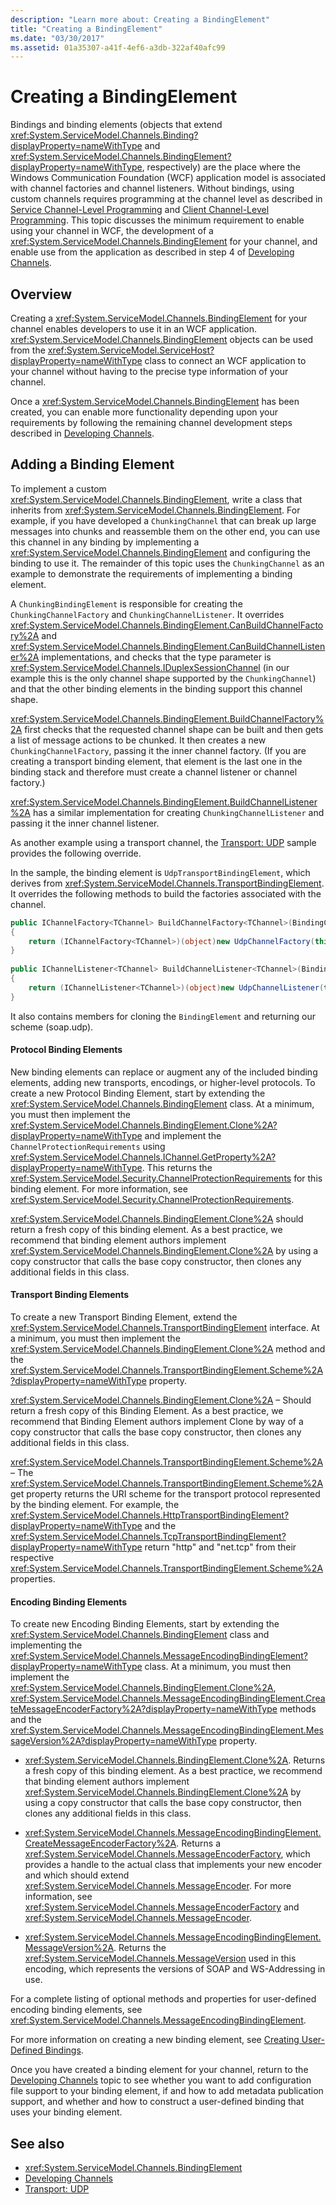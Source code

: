 ```yaml
---
description: "Learn more about: Creating a BindingElement"
title: "Creating a BindingElement"
ms.date: "03/30/2017"
ms.assetid: 01a35307-a41f-4ef6-a3db-322af40afc99
---
```

# Creating a BindingElement

Bindings and binding elements (objects that extend <xref:System.ServiceModel.Channels.Binding?displayProperty=nameWithType> and <xref:System.ServiceModel.Channels.BindingElement?displayProperty=nameWithType>, respectively) are the place where the Windows Communication Foundation (WCF) application model is associated with channel factories and channel listeners. Without bindings, using custom channels requires programming at the channel level as described in [Service Channel-Level Programming](service-channel-level-programming.md) and [Client Channel-Level Programming](client-channel-level-programming.md). This topic discusses the minimum requirement to enable using your channel in WCF, the development of a <xref:System.ServiceModel.Channels.BindingElement> for your channel, and enable use from the application as described in step 4 of [Developing Channels](developing-channels.md).  
  
## Overview  

 Creating a <xref:System.ServiceModel.Channels.BindingElement> for your channel enables developers to use it in an WCF application. <xref:System.ServiceModel.Channels.BindingElement> objects can be used from the <xref:System.ServiceModel.ServiceHost?displayProperty=nameWithType> class to connect an WCF application to your channel without having to the precise type information of your channel.  
  
 Once a <xref:System.ServiceModel.Channels.BindingElement> has been created, you can enable more functionality depending upon your requirements by following the remaining channel development steps described in [Developing Channels](developing-channels.md).  
  
## Adding a Binding Element  

 To implement a custom <xref:System.ServiceModel.Channels.BindingElement>, write a class that inherits from <xref:System.ServiceModel.Channels.BindingElement>. For example, if you have developed a `ChunkingChannel` that can break up large messages into chunks and reassemble them on the other end, you can use this channel in any binding by implementing a <xref:System.ServiceModel.Channels.BindingElement> and configuring the binding to use it. The remainder of this topic uses the `ChunkingChannel` as an example to demonstrate the requirements of implementing a binding element.  
  
 A `ChunkingBindingElement` is responsible for creating the `ChunkingChannelFactory` and `ChunkingChannelListener`. It overrides <xref:System.ServiceModel.Channels.BindingElement.CanBuildChannelFactory%2A> and <xref:System.ServiceModel.Channels.BindingElement.CanBuildChannelListener%2A> implementations, and checks that the type parameter is <xref:System.ServiceModel.Channels.IDuplexSessionChannel> (in our example this is the only channel shape supported by the `ChunkingChannel`) and that the other binding elements in the binding support this channel shape.  
  
 <xref:System.ServiceModel.Channels.BindingElement.BuildChannelFactory%2A> first checks that the requested channel shape can be built and then gets a list of message actions to be chunked. It then creates a new `ChunkingChannelFactory`, passing it the inner channel factory. (If you are creating a transport binding element, that element is the last one in the binding stack and therefore must create a channel listener or channel factory.)  
  
 <xref:System.ServiceModel.Channels.BindingElement.BuildChannelListener%2A> has a similar implementation for creating `ChunkingChannelListener` and passing it the inner channel listener.  
  
 As another example using a transport channel, the [Transport: UDP](../samples/transport-udp.md) sample provides the following override.  
  
 In the sample, the binding element is `UdpTransportBindingElement`, which derives from <xref:System.ServiceModel.Channels.TransportBindingElement>. It overrides the following methods to build the factories associated with the channel.  
  
```csharp  
public IChannelFactory<TChannel> BuildChannelFactory<TChannel>(BindingContext context)  
{  
    return (IChannelFactory<TChannel>)(object)new UdpChannelFactory(this, context);  
}  
  
public IChannelListener<TChannel> BuildChannelListener<TChannel>(BindingContext context)  
{  
    return (IChannelListener<TChannel>)(object)new UdpChannelListener(this, context);  
}  
```  
  
 It also contains members for cloning the `BindingElement` and returning our scheme (soap.udp).  
  
#### Protocol Binding Elements  

 New binding elements can replace or augment any of the included binding elements, adding new transports, encodings, or higher-level protocols. To create a new Protocol Binding Element, start by extending the <xref:System.ServiceModel.Channels.BindingElement> class. At a minimum, you must then implement the <xref:System.ServiceModel.Channels.BindingElement.Clone%2A?displayProperty=nameWithType> and implement the `ChannelProtectionRequirements` using <xref:System.ServiceModel.Channels.IChannel.GetProperty%2A?displayProperty=nameWithType>. This returns the <xref:System.ServiceModel.Security.ChannelProtectionRequirements> for this binding element.  For more information, see <xref:System.ServiceModel.Security.ChannelProtectionRequirements>.  
  
 <xref:System.ServiceModel.Channels.BindingElement.Clone%2A> should return a fresh copy of this binding element. As a best practice, we recommend that binding element authors implement <xref:System.ServiceModel.Channels.BindingElement.Clone%2A> by using a copy constructor that calls the base copy constructor, then clones any additional fields in this class.  
  
#### Transport Binding Elements  

 To create a new Transport Binding Element, extend the <xref:System.ServiceModel.Channels.TransportBindingElement> interface. At a minimum, you must then implement the <xref:System.ServiceModel.Channels.BindingElement.Clone%2A> method and the <xref:System.ServiceModel.Channels.TransportBindingElement.Scheme%2A?displayProperty=nameWithType> property.  
  
 <xref:System.ServiceModel.Channels.BindingElement.Clone%2A> – Should return a fresh copy of this Binding Element.  As a best practice, we recommend that Binding Element authors implement Clone by way of a copy constructor that calls the base copy constructor, then clones any additional fields in this class.  
  
 <xref:System.ServiceModel.Channels.TransportBindingElement.Scheme%2A> – The <xref:System.ServiceModel.Channels.TransportBindingElement.Scheme%2A> get property returns the URI scheme for the transport protocol represented by the binding element. For example, the <xref:System.ServiceModel.Channels.HttpTransportBindingElement?displayProperty=nameWithType> and the <xref:System.ServiceModel.Channels.TcpTransportBindingElement?displayProperty=nameWithType> return "http" and "net.tcp" from their respective <xref:System.ServiceModel.Channels.TransportBindingElement.Scheme%2A> properties.  
  
#### Encoding Binding Elements  

 To create new Encoding Binding Elements, start by extending the <xref:System.ServiceModel.Channels.BindingElement> class and implementing the <xref:System.ServiceModel.Channels.MessageEncodingBindingElement?displayProperty=nameWithType> class. At a minimum, you must then implement the <xref:System.ServiceModel.Channels.BindingElement.Clone%2A>, <xref:System.ServiceModel.Channels.MessageEncodingBindingElement.CreateMessageEncoderFactory%2A?displayProperty=nameWithType> methods and the <xref:System.ServiceModel.Channels.MessageEncodingBindingElement.MessageVersion%2A?displayProperty=nameWithType> property.  
  
- <xref:System.ServiceModel.Channels.BindingElement.Clone%2A>. Returns a fresh copy of this binding element. As a best practice, we recommend that binding element authors implement <xref:System.ServiceModel.Channels.BindingElement.Clone%2A> by using a copy constructor that calls the base copy constructor, then clones any additional fields in this class.  
  
- <xref:System.ServiceModel.Channels.MessageEncodingBindingElement.CreateMessageEncoderFactory%2A>. Returns a <xref:System.ServiceModel.Channels.MessageEncoderFactory>, which provides a handle to the actual class that implements your new encoder and which should extend <xref:System.ServiceModel.Channels.MessageEncoder>. For more information, see <xref:System.ServiceModel.Channels.MessageEncoderFactory> and <xref:System.ServiceModel.Channels.MessageEncoder>.  
  
- <xref:System.ServiceModel.Channels.MessageEncodingBindingElement.MessageVersion%2A>. Returns the <xref:System.ServiceModel.Channels.MessageVersion> used in this encoding, which represents the versions of SOAP and WS-Addressing in use.  
  
 For a complete listing of optional methods and properties for user-defined encoding binding elements, see <xref:System.ServiceModel.Channels.MessageEncodingBindingElement>.  
  
 For more information on creating a new binding element, see [Creating User-Defined Bindings](creating-user-defined-bindings.md).  
  
 Once you have created a binding element for your channel, return to the [Developing Channels](developing-channels.md) topic to see whether you want to add configuration file support to your binding element, if and how to add metadata publication support, and whether and how to construct a user-defined binding that uses your binding element.  
  
## See also

- <xref:System.ServiceModel.Channels.BindingElement>
- [Developing Channels](developing-channels.md)
- [Transport: UDP](../samples/transport-udp.md)
